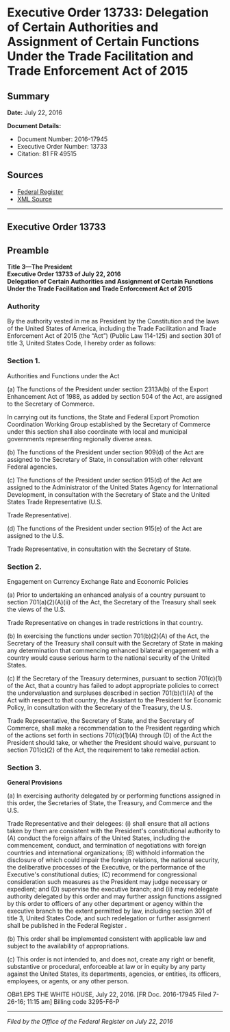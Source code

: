 # Executive Order 13733: Delegation of Certain Authorities and Assignment of Certain Functions Under the Trade Facilitation and Trade Enforcement Act of 2015

## Summary

**Date:** July 22, 2016

**Document Details:**
- Document Number: 2016-17945
- Executive Order Number: 13733
- Citation: 81 FR 49515

## Sources
- [Federal Register](https://www.federalregister.gov/documents/2016/07/27/2016-17945/delegation-of-certain-authorities-and-assignment-of-certain-functions-under-the-trade-facilitation)
- [XML Source](https://www.federalregister.gov/documents/full_text/xml/2016/07/27/2016-17945.xml)

---

## Executive Order 13733

## Preamble

**Title 3—The President**  
**Executive Order 13733 of July 22, 2016**  
**Delegation of Certain Authorities and Assignment of Certain Functions Under the Trade Facilitation and Trade Enforcement Act of 2015**

### Authority

By the authority vested in me as President by the Constitution and the laws of the United States of America, including the Trade Facilitation and Trade Enforcement Act of 2015 (the “Act”) (Public Law 114-125) and section 301 of title 3, United States Code, I hereby order as follows:
### Section 1.

Authorities and Functions under the Act

(a) The functions of the President under section 2313A(b) of the Export Enhancement Act of 1988, as added by section 504 of the Act, are assigned to the Secretary of Commerce.

In carrying out its functions, the State and Federal Export Promotion Coordination Working Group established by the Secretary of Commerce under this section shall also coordinate with local and municipal governments representing regionally diverse areas.

(b) The functions of the President under section 909(d) of the Act are assigned to the Secretary of State, in consultation with other relevant Federal agencies.

(c) The functions of the President under section 915(d) of the Act are assigned to the Administrator of the United States Agency for International Development, in consultation with the Secretary of State and the United States Trade Representative (U.S.

Trade Representative).

(d) The functions of the President under section 915(e) of the Act are assigned to the U.S.

Trade Representative, in consultation with the Secretary of State.
### Section 2.

Engagement on Currency Exchange Rate and Economic Policies

(a) Prior to undertaking an enhanced analysis of a country pursuant to section 701(a)(2)(A)(ii) of the Act, the Secretary of the Treasury shall seek the views of the U.S.

Trade Representative on changes in trade restrictions in that country.

(b) In exercising the functions under section 701(b)(2)(A) of the Act, the Secretary of the Treasury shall consult with the Secretary of State in making any determination that commencing enhanced bilateral engagement with a country would cause serious harm to the national security of the United States.

(c) If the Secretary of the Treasury determines, pursuant to section 701(c)(1) of the Act, that a country has failed to adopt appropriate policies to correct the undervaluation and surpluses described in section 701(b)(1)(A) of the Act with respect to that country, the Assistant to the President for Economic Policy, in consultation with the Secretary of the Treasury, the U.S.

Trade Representative, the Secretary of State, and the Secretary of Commerce, shall make a recommendation to the President regarding which of the actions set forth in sections 701(c)(1)(A) through (D) of the Act the President should take, or whether the President should waive, pursuant to section 701(c)(2) of the Act, the requirement to take remedial action.
### Section 3.

**General Provisions**

(a) In exercising authority delegated by or performing functions assigned in this order, the Secretaries of State, the Treasury, and Commerce and the U.S.

Trade Representative and their delegees:
    (i) shall ensure that all actions taken by them are consistent with the President's constitutional authority to (A) conduct the foreign affairs of 
the United States, including the commencement, conduct, and termination of negotiations with foreign countries and international organizations; (B) withhold information the disclosure of which could impair the foreign relations, the national security, the deliberative processes of the Executive, or the performance of the Executive's constitutional duties; (C) recommend for congressional consideration such measures as the President may judge necessary or expedient; and (D) supervise the executive branch; and
    (ii) may redelegate authority delegated by this order and may further assign functions assigned by this order to officers of any other department or agency within the executive branch to the extent permitted by law, including section 301 of title 3, United States Code, and such redelegation or further assignment shall be published in the 
Federal Register
.

(b) This order shall be implemented consistent with applicable law and subject to the availability of appropriations.

(c) This order is not intended to, and does not, create any right or benefit, substantive or procedural, enforceable at law or in equity by any party against the United States, its departments, agencies, or entities, its officers, employees, or agents, or any other person.

OB#1.EPS
THE WHITE HOUSE,
July 22, 2016.
[FR Doc. 2016-17945 
Filed 7-26-16; 11:15 am]
Billing code 3295-F6-P

---

*Filed by the Office of the Federal Register on July 22, 2016*
